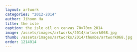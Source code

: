 ```yaml
---
layout: artwork
categories: "2012-2014"
author: Jihoon Ha
title: the isle
caption: the isle_oil on canvas_70×70㎝_2014
image: /assets/images/artworks/2014/artwork068.jpg
thumb: /assets/images/artworks/2014/thumbs/artwork068.jpg
order: 1214014
---
```

